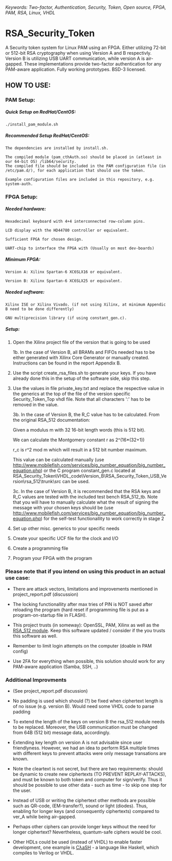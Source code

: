 ###### Keywords: Two-factor, Authentication, Security, Token, Open source, FPGA, PAM, RSA, Linux, VHDL

# RSA_Security_Token
A Security token system for Linux PAM using an FPGA. Either utilizing 72-bit or 512-bit RSA cryptography when using Version A and B respectivly. Version B is utilizing USB UART communication, while version A is air-gapped. These implementations provide two-factor authentication for any PAM-aware application. Fully working prototypes. BSD-3 licensed.

## HOW TO USE:

### PAM Setup:

##### Quick Setup on RedHat/CentOS:

	./install_pam_module.sh

##### Recommended Setup RedHat/CentOS:

	The dependencies are installed by install.sh.

	The compiled module (pam_cthAuth.so) should be placed in (atleast in our 64-bit OS) /lib64/security.
	The compiled file should be included in the PAM configuration file (in /etc/pam.d/), for each application that should use the token.

	Example configuration files are included in this repository, e.g. system-auth.


### FPGA Setup:

##### Needed hardware:

	Hexadecimal keyboard with 4+4 interconnected row-column pins. 

	LCD display with the HD44780 controller or equivalent.

	Sufficient FPGA for chosen design.
    
	UART-chip to interface the FPGA with (Usually on most dev-boards)


##### Minimum FPGA:

	Version A: Xilinx Spartan-6 XC6SLX16 or equivalent.

	Version B: Xilinx Spartan-6 XC6SLX25 or equivalent.


##### Needed software: 

	Xilinx ISE or Xilinx Vivado. (if not using Xilinx, at minimum Appendic B need to be done differently)

	GNU multiprecision library (if using constant_gen.c).


##### Setup:

1. Open the Xilinx project file of the version that is going to be used

	1b. In the case of Version B, all BRAMs and FIFOs needed has to be either generated with Xilinx Core Generator or manually created. Instructions can be found in the report Appendix B.

2. Use the script create_rsa_files.sh to generate your keys. If you have already done this in the setup of the software side, skip this step.

3. Use the values in file private_key.txt and replace the respective value in the generics at the top of the file of the version specific Security_Token_Top vhdl file. Note that all characters ':' has to be removed in the value.

	3b. In the case of Version B, the R_C value has to be calculated. From the original RSA_512 documentation: 

	Given a modulus m with 32 16-bit length words (this is 512 bit). 

	We can calculate the Montgomery constant r as 2^(16*(32+1))

	r_c is r^2 mod m which will result in a 512 bit number maximum. 

	This value can be calculated manually (use http://www.mobilefish.com/services/big_number_equation/big_number_equation.php) or the C program constant_gen.c located at RSA_Security_Token\VHDL_code\Version_B\RSA_Security_Token_USB_Version\rsa_512\trunk\src can be used. 

	3c. In the case of Version B, it is recommended that the RSA keys and R_C values are tested with the included test bench RSA_512_tb. Note that you will have to manually calculate what the result of signing the message with your chosen keys should be (use http://www.mobilefish.com/services/big_number_equation/big_number_equation.php) for the self-test functionallity to work correctly in stage 2

4. Set up other misc. generics to your specific needs

5. Create your specific UCF file for the clock and I/O

6. Create a programming file 

7. Program your FPGA with the program

### Please note that if you intend on using this product in an actual use case:

* There are attack vectors, limitations and improvements mentioned in project\_report.pdf (discussion)

* The locking functionallity after max tries of PIN is NOT saved after reloading the program (hard reset if programming file is put as a program-on-startup file in FLASH).

* This project trusts (in someway): OpenSSL, PAM, Xilinx as well as the [RSA\_512 module](https://opencores.org/project,rsa_512). Keep this software updated / consider if the you trusts this software as well.

* Remember to limit login attempts on the computer (doable in PAM config)

* Use 2FA for everything when possible, this solution should work for any PAM-aware application (Samba, SSH, ..)

### Additional Improvments
* (See project\_report.pdf discussion)

* No padding is used which should (?) be fixed when ciphertext length is of no issue (e.g. version B). Would need some VHDL code to parse padding 

* To extend the length of the keys on version B the rsa\_512 module needs to be replaced. Moreover, the USB communication must be changed from 64B (512 bit) message data, accordingly.

* Extending key length on version A is not advisable since user friendlyness. However, we had an idea to perform RSA multiple times with different keys to prevent attacks were only message transations are known.

* Note the cleartext is not secret, but there are two requirements: should be dynamic to create new ciphertexts (TO PREVENT REPLAY-ATTACKS), and must be known to both token and computer for sign/verify. Thus it should be possible to use other data - such as time - to skip one step for the user.

* Instead of USB or writing the ciphertext other methods are possible such as QR-code, (EM-transfer?), sound or light (diodes). Thus, enabling for longer keys (and consequently ciphertexts) compared to ver_A while being air-gapped.

* Perhaps other ciphers can provide longer keys without the need for longer ciphertext? Nevertheless, quantum-safe ciphers would be cool.

* Other HDLs could be used (instead of VHDL) to enable faster development, one example is [CλaSH](http://www.clash-lang.org) - a language like Haskell, which compiles to Verilog or VHDL.
